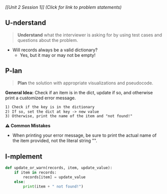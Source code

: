 *[[Unit 2 Session 1]] (Click for link to problem statements)*

## U-nderstand
 
> **Understand** what the interviewer is asking for by using test cases and questions about the problem.

- Will records always be a valid dictionary?
  - Yes, but it may or may not be empty!

## P-lan

> **Plan** the solution with appropriate visualizations and pseudocode.

**General Idea:** Check if an item is in the dict, update if so, and otherwise print a customized error message.

```markdown
1) Check if the key is in the dictionary
2) If so, set the dict at key -> new value
3) Otherwise, print the name of the item and "not found!"
```

**⚠️ Common Mistakes**

- When printing your error message, be sure to print the actual name of the item provided, not the literal string "<item>".

## I-mplement

```python
def update_or_warn(records, item, update_value):
    if item in records:
        records[item] = update_value
    else:
        print(item + " not found!")
``` 